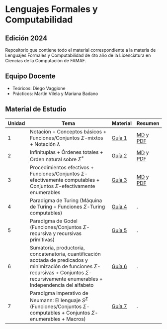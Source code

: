 # Lenguajes Formales y Computabilidad

## Edición 2024

Repositorio que contiene todo el material correspondiente a la materia de Lenguajes Formales y Computabilidad de 4to año de la Licenciatura en Ciencias de la Computación de FAMAF.


## Equipo Docente

- Teóricos: Diego Vaggione
- Prácticos:  Martín Vilela y Mariana Badano

## Material de Estudio

| Unidad | Tema | Material | Resumen |
|--------|------|----------| ------- |
| 1 | Notación + Conceptos básicos + Funciones/Conjuntos $\Sigma$-mixtos + Notación $\lambda$ | [Guía 1](https://github.com/helcsnewsxd/famaf-computer_science-formal_languages_and_computability/blob/main/clases/material/guia_1.pdf) | [MD](https://github.com/helcsnewsxd/famaf-computer_science-formal_languages_and_computability/blob/main/clases/resúmenes/guia_1.md) y [PDF](https://github.com/helcsnewsxd/famaf-computer_science-formal_languages_and_computability/blob/main/clases/resúmenes/guia_1.pdf) |
| 2 | Infinituplas + Órdenes totales + Orden natural sobre $\Sigma^*$ | [Guía 2](https://github.com/helcsnewsxd/famaf-computer_science-formal_languages_and_computability/blob/main/clases/material/guia_2.pdf) | [MD](https://github.com/helcsnewsxd/famaf-computer_science-formal_languages_and_computability/blob/main/clases/resúmenes/guia_2.md) y [PDF](https://github.com/helcsnewsxd/famaf-computer_science-formal_languages_and_computability/blob/main/clases/resúmenes/guia_2.pdf) |
| 3 | Procedimientos efectivos + Funciones/Conjuntos $\Sigma$-efectivamente computables + Conjuntos $\Sigma$-efectivamente enumerables | [Guía 3](https://github.com/helcsnewsxd/famaf-computer_science-formal_languages_and_computability/blob/main/clases/material/guia_3.pdf) | [MD](https://github.com/helcsnewsxd/famaf-computer_science-formal_languages_and_computability/blob/main/clases/resúmenes/guia_3.md) y [PDF](https://github.com/helcsnewsxd/famaf-computer_science-formal_languages_and_computability/blob/main/clases/resúmenes/guia_3.pdf) |
| 4 | Paradigma de Turing (Máquina de Turing + Funciones $\Sigma$-Turing computables)  | [Guía 4](https://github.com/helcsnewsxd/famaf-computer_science-formal_languages_and_computability/blob/main/clases/material/guia_4.pdf) | . |
| 5 | Paradigma de Godel (Funciones/Conjuntos $\Sigma$-recursiva y recursivas primitivas) | [Guía 5](https://github.com/helcsnewsxd/famaf-computer_science-formal_languages_and_computability/blob/main/clases/material/guia_5.pdf) | . |
| 6 | Sumatoria, productoria, concatenatoria, cuantificación acotada de predicados y minimización de funciones $\Sigma$-recursivas + Conjuntos $\Sigma$-recursivamente enumerables + Independencia del alfabeto | [Guía 6](https://github.com/helcsnewsxd/famaf-computer_science-formal_languages_and_computability/blob/main/clases/material/guia_6.pdf) | . |
| 7 | Paradigma imperativo de Neumann: El lenguaje $S^{\Sigma}$ (Funciones/Conjuntos $\Sigma$-computables + Conjuntos $\Sigma$-enumerables + Macros) | [Guía 7](https://github.com/helcsnewsxd/famaf-computer_science-formal_languages_and_computability/blob/main/clases/material/guia_7.pdf) | . |